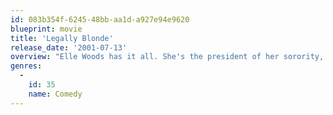 ```yaml
---
id: 083b354f-6245-48bb-aa1d-a927e94e9620
blueprint: movie
title: 'Legally Blonde'
release_date: '2001-07-13'
overview: "Elle Woods has it all. She's the president of her sorority, a Hawaiian Tropic girl, Miss June in her campus calendar, and, above all, a natural blonde. She dates the cutest fraternity boy on campus and wants nothing more than to be Mrs. Warner Huntington III. But, there's just one thing stopping Warner from popping the question: Elle is too blonde."
genres:
  -
    id: 35
    name: Comedy
---
```

